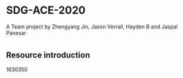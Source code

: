 # SDG-ACE-2020
A Team project by Zhengyang Jin, Jason Verrall, Hayden B and Jaspal Panesar


#
#
#

## Resource introduction


1630350